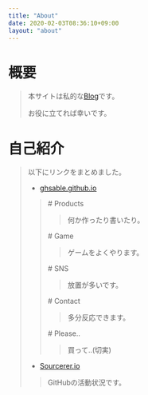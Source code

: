 ```yaml
---
title: "About"
date: 2020-02-03T08:36:10+09:00
layout: "about"
---
```


# 概要
> 本サイトは私的な[Blog](https://ghsable.github.io/sunalog)です。
> 
> お役に立てれば幸いです。
> 

# 自己紹介
> 以下にリンクをまとめました。
> * [ghsable.github.io](https://ghsable.github.io)
>> \# Products
>>> 何か作ったり書いたり。
>>> 
>> \# Game
>>> ゲームをよくやります。
>>> 
>> \# SNS
>>> 放置が多いです。
>>> 
>> \# Contact
>>> 多分反応できます。
>>> 
>> \# Please..
>>> 買って..(切実)
>>> 
> * [Sourcerer.io](https://sourcerer.io/ghsable)
>> GitHubの活動状況です。
>> 
